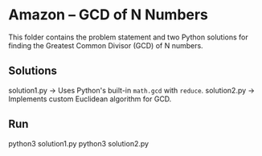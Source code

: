 # Amazon – GCD of N Numbers

This folder contains the problem statement and two Python solutions for finding the Greatest Common Divisor (GCD) of N numbers.

## Solutions
solution1.py → Uses Python's built-in `math.gcd` with `reduce`.
solution2.py → Implements custom Euclidean algorithm for GCD.

## Run
python3 solution1.py
python3 solution2.py
